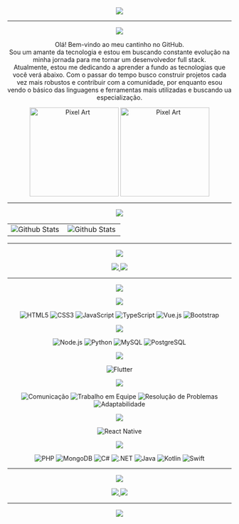 <div align="center">
<img style="vertical-align: middle;" src="https://readme-typing-svg.demolab.com?font=Fira+Code&size=30&pause=100&color=B200F3&center=false&vCenter=false&width=500&lines=%E2%9C%A8+Eu+sou+Jailson+Stein+%E2%9C%A8;Aspirante+a+dev+full+stack%F0%9F%92%BB" />
</div>

---

<p align="center">
  <img src="https://readme-typing-svg.demolab.com/?font=Fira+Code&size=35&duration=1&pause=99999&color=B200F3&center=true&vCenter=true&width=300&lines=Sobre+mim"/>
</p>
<p align="center">
  Olá! Bem-vindo ao meu cantinho no GitHub.<br>
  Sou um amante da tecnologia e estou em buscando constante evolução na minha jornada para me tornar um desenvolvedor full stack.<br>
  Atualmente, estou me dedicando a aprender a fundo as tecnologias que você verá abaixo. Com o passar do tempo busco construir projetos cada vez mais robustos e contribuir com a comunidade, por enquanto esou vendo o básico das linguagens e ferramentas mais utilizadas e buscando ua especialização.
</p>

<div align="center">
  <img align="center" src="https://media.tenor.com/wIOg3Dv86qEAAAAj/rain-world-saint.gif" alt="Pixel Art" align="right" width="200">
  <img align="center" src="https://media.tenor.com/Gmg3LGO6q7UAAAAj/rain-world.gif" alt="Pixel Art" align="right" width="200">
</div>

---

<p align="center">
  <img src="https://readme-typing-svg.demolab.com/?font=Fira+Code&size=30&duration=1&pause=99999&color=FFD700&center=true&vCenter=true&width=500&lines=Minhas+Estat%C3%ADsticas"/>
</p> 
<table align="center">
  <tr>
    <td>
      <img
        align="left"
        src="https://github-readme-stats.vercel.app/api?username=S7EIN07&theme=dark&hide_border=false&include_all_commits=true"
        alt="Github Stats"
      />
    </td>
    <td>
      <img
        align="left"
        src="https://github-readme-stats.vercel.app/api/top-langs/?username=S7EIN07&theme=dark&hide_border=false&include_all_commits=true&count_private=true&layout=compact"
        alt="Github Stats"
      />
    </td>
  </tr>
</table>

---

<p align="center">
  <img src="https://readme-typing-svg.demolab.com/?font=Fira+Code&size=32&duration=1&pause=99999&color=FFC300&center=true&vCenter=true&width=500&lines=Projetos-em-destaque"/>
</p>
<p align="center">
  <a href="https://github.com/S7EIN07/SteinApp">
    <img src="https://img.shields.io/badge/SteinApp-Flutter-blue?style=for-the-badge&logo=flutter&logoColor=white"/>
  </a>
  <a href="https://github.com/S7EIN07/SteinAssistant">
    <img src="https://img.shields.io/badge/SteinAssistant-Vue.js-green?style=for-the-badge&logo=vue.js&logoColor=white"/>
  </a>
</p>


---

<p align="center">
  <img src="https://readme-typing-svg.demolab.com/?font=Fira+Code&size=40&duration=1&pause=99999&color=FFD700&center=true&vCenter=true&width=300&lines=Compet%C3%AAncias"/>
</p>

<p align="center">
  <img src="https://readme-typing-svg.demolab.com?font=Fira+Code&size=28&duration=1&pause=99999&color=00FF00&center=true&vCenter=true&width=300&lines=Front-end"/>
</p>
<p align="center">
  <img src="https://img.shields.io/badge/HTML5-E34F26?style=for-the-badge&logo=html5&logoColor=white" alt="HTML5" />
  <img src="https://img.shields.io/badge/CSS3-1572B6?style=for-the-badge&logo=css3&logoColor=white" alt="CSS3" />
  <img src="https://img.shields.io/badge/JavaScript-F7DF1E?style=for-the-badge&logo=javascript&logoColor=black" alt="JavaScript" />
  <img src="https://img.shields.io/badge/TypeScript-007ACC?style=for-the-badge&logo=typescript&logoColor=white" alt="TypeScript" />
  <img src="https://img.shields.io/badge/Vue.js-35495E?style=for-the-badge&logo=vue.js&logoColor=4FC08D" alt="Vue.js" />
  <img src="https://img.shields.io/badge/Bootstrap-563D7C?style=for-the-badge&logo=bootstrap&logoColor=white" alt="Bootstrap" />
</p>

<p align="center">
  <img src="https://readme-typing-svg.demolab.com?font=Fira+Code&size=28&duration=1&pause=99999&color=FF5733&center=true&vCenter=true&width=300&lines=Back-end"/>
</p>
<p align="center">
  <img src="https://img.shields.io/badge/Node.js-43853D?style=for-the-badge&logo=node.js&logoColor=white" alt="Node.js" />
  <img src="https://img.shields.io/badge/Python-14354C?style=for-the-badge&logo=python&logoColor=white" alt="Python" />
  <img src="https://img.shields.io/badge/MySQL-00000F?style=for-the-badge&logo=mysql&logoColor=white" alt="MySQL" />
  <img src="https://img.shields.io/badge/PostgreSQL-316192?style=for-the-badge&logo=postgresql&logoColor=white" alt="PostgreSQL" />
</p>

<p align="center">
  <img src="https://readme-typing-svg.demolab.com?font=Fira+Code&size=28&duration=1&pause=99999&color=33C1FF&center=true&vCenter=true&width=300&lines=Mobile"/>
</p>
<p align="center">
  <img src="https://img.shields.io/badge/Flutter-02569B?style=for-the-badge&logo=flutter&logoColor=white" alt="Flutter" />
</p>

<p align="center">
  <img src="https://readme-typing-svg.demolab.com?font=Fira+Code&size=28&duration=1&pause=99999&color=FF6F61&center=true&vCenter=true&width=300&lines=Soft+Skills"/>
</p>
<p align="center">
  <img src="https://img.shields.io/badge/Comunicação-blue?style=for-the-badge" alt="Comunicação" />
  <img src="https://img.shields.io/badge/Trabalho_em_equipe-orange?style=for-the-badge" alt="Trabalho em Equipe" />
  <img src="https://img.shields.io/badge/Resolução_de_Problemas-yellow?style=for-the-badge" alt="Resolução de Problemas" />
  <img src="https://img.shields.io/badge/Adaptabilidade-green?style=for-the-badge" alt="Adaptabilidade" />
</p>

<p align="center">
  <img src="https://readme-typing-svg.demolab.com?font=Fira+Code&size=28&duration=1&pause=99999&color=9D33FF&center=true&vCenter=true&width=300&lines=Aprendendo"/>
</p>
<p align="center">
  <img src="https://img.shields.io/badge/React_Native-20232A?style=for-the-badge&logo=react&logoColor=61DAFB" alt="React Native" />
</p>

<p align="center">
  <img src="https://readme-typing-svg.demolab.com?font=Fira+Code&size=28&duration=1&pause=99999&color=00ff00&center=true&vCenter=true&width=300&lines=Pr%C3%B3ximos+passos"/>
</p>
<p align="center">
  <img src="https://img.shields.io/badge/PHP-777BB4?style=for-the-badge&logo=php&logoColor=white" alt="PHP" />
  <img src="https://img.shields.io/badge/MongoDB-4EA94B?style=for-the-badge&logo=mongodb&logoColor=white" alt="MongoDB" />
  <img src="https://img.shields.io/badge/C%23-239120?style=for-the-badge&logo=c-sharp&logoColor=white" alt="C#" />
  <img src="https://img.shields.io/badge/.NET-5C2D91?style=for-the-badge&logo=.net&logoColor=white" alt=".NET" />
  <img src="https://img.shields.io/badge/Java-ED8B00?style=for-the-badge&logo=java&logoColor=white" alt="Java" />
  <img src="https://img.shields.io/badge/Kotlin-0095D5?style=for-the-badge&logo=kotlin&logoColor=white" alt="Kotlin" />
  <img src="https://img.shields.io/badge/Swift-FA7343?style=for-the-badge&logo=swift&logoColor=white" alt="Swift" />
</p>


---

<p align="center">
  <img src="https://readme-typing-svg.demolab.com?font=Fira+Code&size=28&duration=1&pause=99999&color=28A745&center=true&vCenter=true&width=300&lines=Contato"/>
</p>
<p align="center">
  <a href="https://instagram.com/jai.stein">
    <img src="https://img.shields.io/badge/-Instagram-ff8da1?style=for-the-badge&logo=instagram&logoColor=E4405F"/>
  </a>
  <a href="https://www.linkedin.com/in/jailson-stein-408933355">
    <img src="https://img.shields.io/badge/-LinkedIn-0077B5?style=for-the-badge&logo=linkedin&logoColor=0A66C2"/>
  </a>
</p>

---

<p align="center"><img src="https://count.getloli.com/get/@S7EIN07?theme=dark"/></p>
